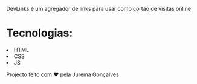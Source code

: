 <p>DevLinks é um agregador de links para usar como cortão de visitas online</p>

<h1>Tecnologias:</h1>
<li>HTML</li>
<li>CSS</li>
<li>JS</li>

Projecto feito com  ♥ pela Jurema Gonçalves